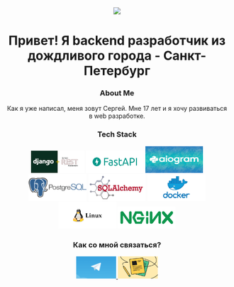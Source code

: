 <div id="header" align="center">
  <img src="https://media.giphy.com/media/M9gbBd9nbDrOTu1Mqx/giphy.gif" width="100"/>
  <h1>
    Привет! Я backend разработчик из дождливого города - Санкт-Петербург
  </h1>
  <h3>
    About Me
  </h3>
  <p>
    Как я уже написал, меня зовут Сергей. Мне 17 лет и я хочу развиваться в web разработке.
  </p>
  <h3>
    Tech Stack
  </h3>
  <img src="assert/879-png-3.png" width="120" height="50">
  <img src="assert/logo-teal.png" width="130" height="50">
  <img src="assert/1kaatTL.jpg" width="130" height="60">
  <img src="assert/postgresql-logo11.png" width="130" height="60">
  <img src="assert/sqlalchemy.png" width="130" height="60">
  <img src="assert/Docker-Logo_Horizontel_279x131.b8a5c41e56b77706656d61080f6a0217a3ba356d.png" width="130" height="60">
  <img src="assert/f0444421e294b9c85f50c2164f2bd27f.jpg" width="130" height="60">
  <img src="assert/NGINX-logo-rgb-large.png" width="130" height="50">
  <h3>
    Как со мной связаться?
  </h3>
    <a href="https://t.me/IprojektOnAWP">
      <img src="./assert/56_main.png" width="90" height="50">
    </a>
    <a href="https://spb.hh.ru/resume/5734f204ff0c2ddd510039ed1f34386c784653">
      <img src="./assert/756778452419973.jpg" width="90" height="50">
    </a>
</div>
